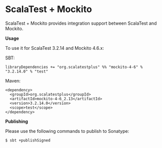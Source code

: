 # ScalaTest + Mockito
ScalaTest + Mockito provides integration support between ScalaTest and Mockito.

**Usage**

To use it for ScalaTest 3.2.14 and Mockito 4.6.x: 

SBT: 

```
libraryDependencies += "org.scalatestplus" %% "mockito-4-6" % "3.2.14.0" % "test"
```

Maven: 

```
<dependency>
  <groupId>org.scalatestplus</groupId>
  <artifactId>mockito-4-6_2.13</artifactId>
  <version>3.2.14.0</version>
  <scope>test</scope>
</dependency>
```

**Publishing**

Please use the following commands to publish to Sonatype: 

```
$ sbt +publishSigned
```